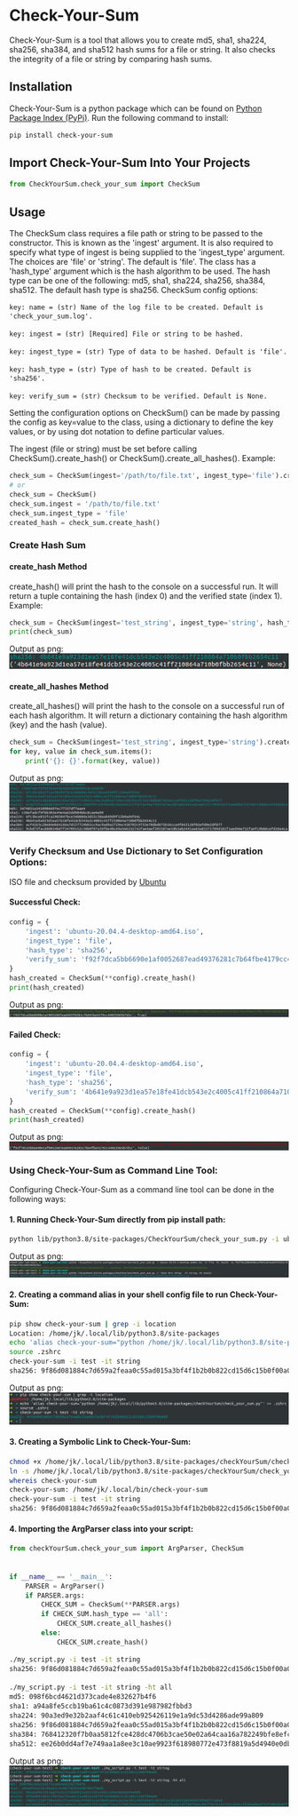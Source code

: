 # Check-Your-Sum
Check-Your-Sum is a tool that allows you to create md5, sha1, sha224, sha256, sha384, and sha512 hash sums for a file
or string. It also checks the integrity of a file or string by comparing hash sums.

## Installation

Check-Your-Sum is a python package which can be found on [Python Package Index (PyPi)](https://pypi.org/project/Check-Your-Sum/). Run the following command to install:<br>
``` bash
pip install check-your-sum
```

## Import Check-Your-Sum Into Your Projects
``` python
from CheckYourSum.check_your_sum import CheckSum
```

## Usage
The CheckSum class requires a file path or string to be passed to the constructor. This is known as the 'ingest'
argument. It is also required to specify what type of ingest is being supplied to the 'ingest_type' argument. The choices
are 'file' or 'string'. The default is 'file'. The class has a 'hash_type' argument which is the hash algorithm to be
used. The hash type can be one of the following: md5, sha1, sha224, sha256, sha384, sha512. The default hash type is
sha256. CheckSum config options:

    key: name = (str) Name of the log file to be created. Default is 'check_your_sum.log'.

    key: ingest = (str) [Required] File or string to be hashed.

    key: ingest_type = (str) Type of data to be hashed. Default is 'file'.

    key: hash_type = (str) Type of hash to be created. Default is 'sha256'.

    key: verify_sum = (str) Checksum to be verified. Default is None.

Setting the configuration options on CheckSum() can be made by passing the config as key=value to the class, using a dictionary to define the key values, or by using dot notation to define particular values.

The ingest (file or string) must be set before calling CheckSum().create_hash() or CheckSum().create_all_hashes(). Example:

``` python
check_sum = CheckSum(ingest='/path/to/file.txt', ingest_type='file').create_hash()
# or
check_sum = CheckSum()
check_sum.ingest = '/path/to/file.txt'
check_sum.ingest_type = 'file'
created_hash = check_sum.create_hash()
```

### Create Hash Sum

#### create_hash Method
create_hash() will print the hash to the console on a successful run. It will return a tuple containing the hash (index 0) and the verified state (index 1). Example:
    
``` python
check_sum = CheckSum(ingest='test_string', ingest_type='string', hash_type='sha256').create_hash()
print(check_sum)
```
Output as png:<br>
![message Sample](/assets/output_tuple_example.png)

#### create_all_hashes Method
create_all_hashes() will print the hash to the console on a successful run of each hash algorithm. It will return a
dictionary containing the hash algorithm (key) and the hash (value).
``` python
check_sum = CheckSum(ingest='test_string', ingest_type='string').create_all_hashes()
for key, value in check_sum.items():
    print('{}: {}'.format(key, value))
```
Output as png:
![message Sample](/assets/output_dictionary_key_value.png)

### Verify Checksum and Use Dictionary to Set Configuration Options:
ISO file and checksum provided by [Ubuntu](https://ubuntu.com/download/desktop/thank-you?version=20.04.4&architecture=amd64#)

#### Successful Check:
``` python
config = {
    'ingest': 'ubuntu-20.04.4-desktop-amd64.iso',
    'ingest_type': 'file',
    'hash_type': 'sha256',
    'verify_sum': 'f92f7dca5bb6690e1af0052687ead49376281c7b64fbe4179cc44025965b7d1c' # Correct sum
}
hash_created = CheckSum(**config).create_hash()
print(hash_created)
```
Output as png:
![message Sample](/assets/verify_sum_success_example.png)

#### Failed Check:
``` python
config = {
    'ingest': 'ubuntu-20.04.4-desktop-amd64.iso',
    'ingest_type': 'file',
    'hash_type': 'sha256',
    'verify_sum': '4b641e9a923d1ea57e18fe41dcb543e2c4005c41ff210864a710b0fbb2654c11' # Incorrect sum
}
hash_created = CheckSum(**config).create_hash()
print(hash_created)
```
Output as png:
![message Sample](/assets/verify_sum_fail_example.png)

### Using Check-Your-Sum as Command Line Tool:

Configuring Check-Your-Sum as a command line tool can be done in the following ways:

#### 1. Running Check-Your-Sum directly from pip install path:
``` bash
python lib/python3.8/site-packages/CheckYourSum/check_your_sum.py -i ubuntu-20.04.4-desktop-amd64.iso -it file -ht sha256 -vs f92f7dca5bb6690e1af0052687ead49376281c7b64fbe4179cc44025965b7d1c
```
Output as png:
![message Sample](/assets/cli_pip_install_path_example.png)

#### 2. Creating a command alias in your shell config file to run Check-Your-Sum:
``` bash
pip show check-your-sum | grep -i location
Location: /home/jk/.local/lib/python3.8/site-packages
echo 'alias check-your-sum="python /home/jk/.local/lib/python3.8/site-packages/CheckYourSum/check_your_sum.py"' >> .zshrc
source .zshrc
check-your-sum -i test -it string
sha256: 9f86d081884c7d659a2feaa0c55ad015a3bf4f1b2b0b822cd15d6c15b0f00a08
```
Output as png:
![message Sample](/assets/cli_shell_alias_example.png)

#### 3. Creating a Symbolic Link to Check-Your-Sum:
``` bash
chmod +x /home/jk/.local/lib/python3.8/site-packages/checkYourSum/check_your_sum.py
ln -s /home/jk/.local/lib/python3.8/site-packages/checkYourSum/check_your_sum.py /home/jk/.local/bin/check-your-sum
whereis check-your-sum
check-your-sum: /home/jk/.local/bin/check-your-sum
check-your-sum -i test -it string 
sha256: 9f86d081884c7d659a2feaa0c55ad015a3bf4f1b2b0b822cd15d6c15b0f00a08
```

#### 4. Importing the ArgParser class into your script:
``` python
from checkYourSum.check_your_sum import ArgParser, CheckSum


if __name__ == '__main__':
    PARSER = ArgParser()
    if PARSER.args:
        CHECK_SUM = CheckSum(**PARSER.args)
        if CHECK_SUM.hash_type == 'all':
            CHECK_SUM.create_all_hashes()
        else:
            CHECK_SUM.create_hash()
```
``` bash
./my_script.py -i test -it string
sha256: 9f86d081884c7d659a2feaa0c55ad015a3bf4f1b2b0b822cd15d6c15b0f00a08

./my_script.py -i test -it string -ht all
md5: 098f6bcd4621d373cade4e832627b4f6
sha1: a94a8fe5ccb19ba61c4c0873d391e987982fbbd3
sha224: 90a3ed9e32b2aaf4c61c410eb925426119e1a9dc53d4286ade99a809
sha256: 9f86d081884c7d659a2feaa0c55ad015a3bf4f1b2b0b822cd15d6c15b0f00a08
sha384: 768412320f7b0aa5812fce428dc4706b3cae50e02a64caa16a782249bfe8efc4b7ef1ccb126255d196047dfedf17a0a9
sha512: ee26b0dd4af7e749aa1a8ee3c10ae9923f618980772e473f8819a5d4940e0db27ac185f8a0e1d5f84f88bc887fd67b143732c304cc5fa9ad8e6f57f50028a8ff
```
Output as png:
![message Sample](/assets/cli_importing_argparser_into_project_example.png)

